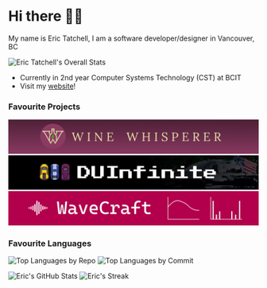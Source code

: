 # Hi there 👋🏽

My name is Eric Tatchell, I am a software developer/designer in Vancouver, BC

![Eric Tatchell's Overall Stats](http://github-profile-summary-cards.vercel.app/api/cards/profile-details?username=erictatchell&theme=dark)

- Currently in 2nd year Computer Systems Technology (CST) at BCIT
- Visit my [website](https://erictatchell.com)!

### Favourite Projects
[![Project 1](https://github.com/erictatchell/portfolio-website/blob/master/public/img/ww-splash.jpg)](https://github.com/erictatchell/winewhisperer)
[![Project 2](https://github.com/erictatchell/portfolio-website/blob/master/public/img/dui-splash.jpg)](https://github.com/erictatchell/duinfinite)
[![Project 3](https://github.com/erictatchell/portfolio-website/blob/master/public/img/wc-splash.jpg)](https://github.com/erictatchell/wavecraft)

### Favourite Languages
![Top Languages by Repo](http://github-profile-summary-cards.vercel.app/api/cards/repos-per-language?username=erictatchell&theme=dark)
![Top Languages by Commit](http://github-profile-summary-cards.vercel.app/api/cards/most-commit-language?username=erictatchell&theme=dark)

![Eric's GitHub Stats](https://github-readme-stats.vercel.app/api?username=erictatchell&theme=dark&show_icons=true&hide_border=true&count_private=true)
![Eric's Streak](https://github-readme-streak-stats.herokuapp.com/?user=erictatchell&theme=dark&hide_border=true)
